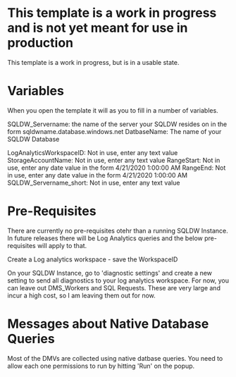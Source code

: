 # This template is a work in progress and is not yet meant for use in production

This template is a work in progress, but is in a usable state. 

# Variables

When you open the template it will as you to fill in a number of variables. 

SQLDW_Servername: the name of the server your SQLDW resides on in the form sqldwname.database.windows.net
DatbaseName: The name of your SQLDW Database

LogAnalyticsWorkspaceID: Not in use, enter any text value
StorageAccountName: Not in use, enter any text value
RangeStart: Not in use, enter any date value in the form 4/21/2020 1:00:00 AM
RangeEnd: Not in use, enter any date value in the form 4/21/2020 1:00:00 AM
SQLDW_Servername_short: Not in use, enter any text value

# Pre-Requisites

There are currently no pre-requisites otehr than a running SQLDW Instance. In future releases there will be Log Analytics queries and the below pre-requisites will apply to that. 

Create a Log analytics workspace - save the WorkspaceID

On your SQLDW Instance, go to 'diagnostic settings' and create a new setting to send all diagnostics to your log analytics workspace. For now, you can leave out DMS_Workers and SQL Requests. These are very large and incur a high cost, so I am leaving them out for now. 

# Messages about Native Database Queries

Most of the DMVs are collected using native datbase queries. You need to allow each one permissions to run by hitting 'Run' on the popup.  
